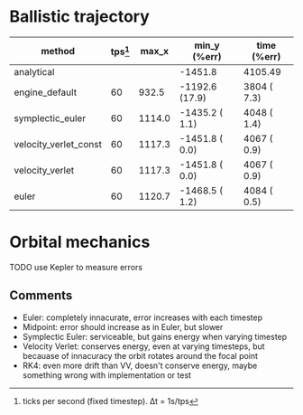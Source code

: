 # Ballistic trajectory
| method                | tps[^1] | max_x  | min_y (%err)   | time (%err)  |
|-----------------------|-----|--------|----------------|--------------|
|            analytical |     |        | -1451.8        | 4105.49      |
|        engine_default |  60 |  932.5 | -1192.6 (17.9) |  3804 ( 7.3) |
|      symplectic_euler |  60 | 1114.0 | -1435.2 ( 1.1) |  4048 ( 1.4) |
| velocity_verlet_const |  60 | 1117.3 | -1451.8 ( 0.0) |  4067 ( 0.9) |
|       velocity_verlet |  60 | 1117.3 | -1451.8 ( 0.0) |  4067 ( 0.9) |
|                 euler |  60 | 1120.7 | -1468.5 ( 1.2) |  4084 ( 0.5) |

# Orbital mechanics
TODO use Kepler to measure errors

## Comments
- Euler: completely innacurate, error increases with each timestep
- Midpoint: error should increase as in Euler, but slower
- Symplectic Euler: serviceable, but gains energy when varying timestep
- Velocity Verlet: conserves energy, even at varying timesteps, but becauase of innacuracy the orbit rotates around the focal point
- RK4: even more drift than VV, doesn't conserve energy, maybe something wrong with implementation or test

[^1]: ticks per second (fixed timestep). Δt = 1s/tps
